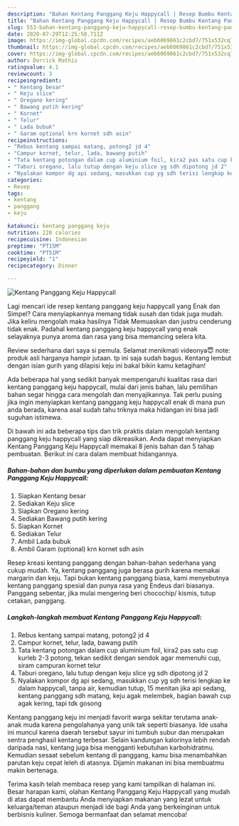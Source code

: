 ```yaml
---
description: "Bahan Kentang Panggang Keju Happycall | Resep Bumbu Kentang Panggang Keju Happycall Yang Mudah Dan Praktis"
title: "Bahan Kentang Panggang Keju Happycall | Resep Bumbu Kentang Panggang Keju Happycall Yang Mudah Dan Praktis"
slug: 553-bahan-kentang-panggang-keju-happycall-resep-bumbu-kentang-panggang-keju-happycall-yang-mudah-dan-praktis
date: 2020-07-29T12:25:58.711Z
image: https://img-global.cpcdn.com/recipes/aeb6069861c2cbd7/751x532cq70/kentang-panggang-keju-happycall-foto-resep-utama.jpg
thumbnail: https://img-global.cpcdn.com/recipes/aeb6069861c2cbd7/751x532cq70/kentang-panggang-keju-happycall-foto-resep-utama.jpg
cover: https://img-global.cpcdn.com/recipes/aeb6069861c2cbd7/751x532cq70/kentang-panggang-keju-happycall-foto-resep-utama.jpg
author: Derrick Mathis
ratingvalue: 4.1
reviewcount: 3
recipeingredient:
- " Kentang besar"
- " Keju slice"
- " Oregano kering"
- " Bawang putih kering"
- " Kornet"
- " Telur"
- " Lada bubuk"
- " Garam optional krn kornet sdh asin"
recipeinstructions:
- "Rebus kentang sampai matang, potong2 jd 4"
- "Campur kornet, telur, lada, bawang putih"
- "Tata kentang potongan dalam cup aluminium foil, kira2 pas satu cup kurleb 2-3 potong, tekan sedikit dengan sendok agar memenuhi cup, siram campuran kornet telur"
- "Taburi oregano, lalu tutup dengan keju slice yg sdh dipotong jd 2"
- "Nyalakan kompor dg api sedang, masukkan cup yg sdh terisi lengkap ke dalam happycall, tanpa air, kemudian tutup, 15 menitan jika api sedang, kentang panggang sdh matang, keju agak melembek, bagian bawah cup agak kering, tapi tdk gosong"
categories:
- Resep
tags:
- kentang
- panggang
- keju

katakunci: kentang panggang keju 
nutrition: 228 calories
recipecuisine: Indonesian
preptime: "PT15M"
cooktime: "PT51M"
recipeyield: "1"
recipecategory: Dinner

---
```



![Kentang Panggang Keju Happycall](https://img-global.cpcdn.com/recipes/aeb6069861c2cbd7/751x532cq70/kentang-panggang-keju-happycall-foto-resep-utama.jpg)

Lagi mencari ide resep kentang panggang keju happycall yang Enak dan Simpel? Cara menyiapkannya memang tidak susah dan tidak juga mudah. Jika keliru mengolah maka hasilnya Tidak Memuaskan dan justru cenderung tidak enak. Padahal kentang panggang keju happycall yang enak selayaknya punya aroma dan rasa yang bisa memancing selera kita.

Review sederhana dari saya si pemula. Selamat menikmati videonya😇 note: produk asli harganya hampir jutaan. tp ini saja sudah bagus. Kentang lembut dengan isian gurih yang dilapisi keju ini bakal bikin kamu ketagihan!

Ada beberapa hal yang sedikit banyak mempengaruhi kualitas rasa dari kentang panggang keju happycall, mulai dari jenis bahan, lalu pemilihan bahan segar hingga cara mengolah dan menyajikannya. Tak perlu pusing jika ingin menyiapkan kentang panggang keju happycall enak di mana pun anda berada, karena asal sudah tahu triknya maka hidangan ini bisa jadi suguhan istimewa.


Di bawah ini ada beberapa tips dan trik praktis dalam mengolah kentang panggang keju happycall yang siap dikreasikan. Anda dapat menyiapkan Kentang Panggang Keju Happycall memakai 8 jenis bahan dan 5 tahap pembuatan. Berikut ini cara dalam membuat hidangannya.

<!--inarticleads1-->

##### Bahan-bahan dan bumbu yang diperlukan dalam pembuatan Kentang Panggang Keju Happycall:

1. Siapkan  Kentang besar
1. Sediakan  Keju slice
1. Siapkan  Oregano kering
1. Sediakan  Bawang putih kering
1. Siapkan  Kornet
1. Sediakan  Telur
1. Ambil  Lada bubuk
1. Ambil  Garam (optional) krn kornet sdh asin


Resep kreasi kentang panggang dengan bahan-bahan sederhana yang cukup mudah. Ya, kentang panggang juga berasa gurih karena memakai margarin dan keju. Tapi bukan kentang panggang biasa, kami menyebutnya kentang panggang spesial dan punya rasa yang Endeus dari biasanya. Panggang sebentar, jika mulai mengering beri chocochip/ kismis, tutup cetakan, panggang. 

<!--inarticleads2-->

##### Langkah-langkah membuat Kentang Panggang Keju Happycall:

1. Rebus kentang sampai matang, potong2 jd 4
1. Campur kornet, telur, lada, bawang putih
1. Tata kentang potongan dalam cup aluminium foil, kira2 pas satu cup kurleb 2-3 potong, tekan sedikit dengan sendok agar memenuhi cup, siram campuran kornet telur
1. Taburi oregano, lalu tutup dengan keju slice yg sdh dipotong jd 2
1. Nyalakan kompor dg api sedang, masukkan cup yg sdh terisi lengkap ke dalam happycall, tanpa air, kemudian tutup, 15 menitan jika api sedang, kentang panggang sdh matang, keju agak melembek, bagian bawah cup agak kering, tapi tdk gosong


Kentang panggang keju ini menjadi favorit warga sekitar terutama anak-anak muda karena pengolahanya yang unik tak seperti biasanya. Ide usaha ini muncul karena daerah tersebut sayur ini tumbuh subur dan merupakan sentra penghasil kentang terbesar. Selain kandungan kalorinya lebih rendah daripada nasi, kentang juga bisa mengganti kebutuhan karbohidratmu. Kemudian sesaat sebelum kentang di panggang, kamu bisa menambahkan parutan keju cepat leleh di atasnya. Dijamin makanan ini bisa membuatmu makin bertenaga. 

Terima kasih telah membaca resep yang kami tampilkan di halaman ini. Besar harapan kami, olahan Kentang Panggang Keju Happycall yang mudah di atas dapat membantu Anda menyiapkan makanan yang lezat untuk keluarga/teman ataupun menjadi ide bagi Anda yang berkeinginan untuk berbisnis kuliner. Semoga bermanfaat dan selamat mencoba!
